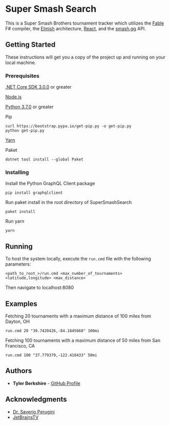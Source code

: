 # Super Smash Search

This is a Super Smash Brothers tournament tracker which utilizes the [Fable](https://fable.io/)
F# compiler, the [Elmish](https://elmish.github.io/elmish/) architecture,
[React](https://reactjs.org/), and the [smash.gg](https://developer.smash.gg/docs/intro) API.

## Getting Started

These instructions will get you a copy of the project up and running on your local machine.

### Prerequisites

[.NET Core SDK 3.0.0](https://dotnet.microsoft.com/download) or greater

[Node.js](https://nodejs.org/en/)

[Python 3.7.0](https://www.python.org/downloads/) or greater

Pip

```
curl https://bootstrap.pypa.io/get-pip.py -o get-pip.py
python get-pip.py
```

[Yarn](https://yarnpkg.com/en/)

Paket

```
dotnet tool install --global Paket
```


### Installing

Install the Python GraphQL Client package

```
pip install graphqlclient
```

Run paket install in the root directory of SuperSmashSearch

```
paket install
```

Run yarn

```
yarn
```

## Running

To host the system locally, execute the ```run.cmd``` file with the following parameters:

```
<path_to_root_>/run.cmd <max_number_of_tournaments> <latitude,longitude> <max_distance>
```

Then navigate to localhost:8080

## Examples

Fetching 20 tournaments with a maximum distance of 100 miles from Dayton, OH

```
run.cmd 20 "39.7420426,-84.1845668" 100mi
```

Fetching 100 tournaments with a maximum distance of 50 miles from San Francisco, CA

```
run.cmd 100 "37.779379,-122.418433" 50mi
```

## Authors

* **Tyler Berkshire** - [GitHub Profile](https://github.com/BerkshireT)

## Acknowledgments

* [Dr. Saverio Perugini](http://academic.udayton.edu/SaverioPerugini/)
* [JetBrainsTV](https://www.youtube.com/user/JetBrainsTV)